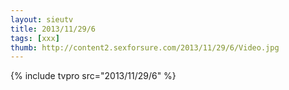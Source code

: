 ```yaml
--- 
layout: sieutv
title: 2013/11/29/6
tags: [xxx]
thumb: http://content2.sexforsure.com/2013/11/29/6/Video.jpg
---
```

{% include tvpro src="2013/11/29/6" %} 

